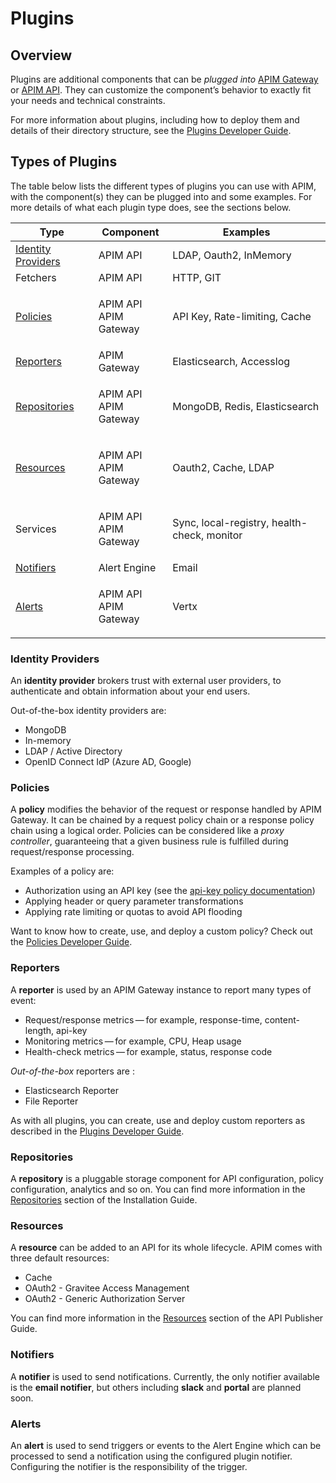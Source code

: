 # Plugins

## Overview

Plugins are additional components that can be _plugged into_ [APIM Gateway](broken-reference) or [APIM API](broken-reference). They can customize the component’s behavior to exactly fit your needs and technical constraints.

For more information about plugins, including how to deploy them and details of their directory structure, see the [Plugins Developer Guide](../guides/developer-contributions/dev-guide/dev-guide-plugins.md).

## Types of Plugins

The table below lists the different types of plugins you can use with APIM, with the component(s) they can be plugged into and some examples. For more details of what each plugin type does, see the sections below.

| Type                                                     | Component                       | Examples                                    |
| -------------------------------------------------------- | ------------------------------- | ------------------------------------------- |
| [Identity Providers](plugins.md#gravitee-plugins-idp)    | APIM API                        | LDAP, Oauth2, InMemory                      |
| Fetchers                                                 | APIM API                        | HTTP, GIT                                   |
| [Policies](plugins.md#gravitee-plugins-policies)         | <p>APIM API<br>APIM Gateway</p> | API Key, Rate-limiting, Cache               |
| [Reporters](plugins.md#gravitee-plugins-reporters)       | APIM Gateway                    | Elasticsearch, Accesslog                    |
| [Repositories](plugins.md#gravitee-plugins-repositories) | <p>APIM API<br>APIM Gateway</p> | MongoDB, Redis, Elasticsearch               |
| [Resources](plugins.md#gravitee-plugins-resources)       | <p>APIM API<br>APIM Gateway</p> | Oauth2, Cache, LDAP                         |
| Services                                                 | <p>APIM API<br>APIM Gateway</p> | Sync, local-registry, health-check, monitor |
| [Notifiers](plugins.md#gravitee-plugins-notifiers)       | Alert Engine                    | Email                                       |
| [Alerts](plugins.md#gravitee-plugins-alerts)             | <p>APIM API<br>APIM Gateway</p> | Vertx                                       |

### Identity Providers

An **identity provider** brokers trust with external user providers, to authenticate and obtain information about your end users.

Out-of-the-box identity providers are:

* MongoDB
* In-memory
* LDAP / Active Directory
* OpenID Connect IdP (Azure AD, Google)

### Policies

A **policy** modifies the behavior of the request or response handled by APIM Gateway. It can be chained by a request policy chain or a response policy chain using a logical order. Policies can be considered like a _proxy controller_, guaranteeing that a given business rule is fulfilled during request/response processing.

Examples of a policy are:

* Authorization using an API key (see the [api-key policy documentation](../reference/policy-reference/policy-apikey.md))
* Applying header or query parameter transformations
* Applying rate limiting or quotas to avoid API flooding

Want to know how to create, use, and deploy a custom policy? Check out the [Policies Developer Guide](../guides/developer-contributions/dev-guide/dev-guide-policies.md).

### Reporters

A **reporter** is used by an APIM Gateway instance to report many types of event:

* Request/response metrics — for example, response-time, content-length, api-key
* Monitoring metrics — for example, CPU, Heap usage
* Health-check metrics — for example, status, response code

_Out-of-the-box_ reporters are :

* Elasticsearch Reporter
* File Reporter

As with all plugins, you can create, use and deploy custom reporters as described in the [Plugins Developer Guide](../guides/developer-contributions/dev-guide/dev-guide-plugins.md).

### Repositories

A **repository** is a pluggable storage component for API configuration, policy configuration, analytics and so on. You can find more information in the [Repositories](../installation-guide/configuration/repositories/installation-guide-repositories.md) section of the Installation Guide.

### Resources

A **resource** can be added to an API for its whole lifecycle. APIM comes with three default resources:

* Cache
* OAuth2 - Gravitee Access Management
* OAuth2 - Generic Authorization Server

You can find more information in the [Resources](../guides/misc./user-guide/publisher/resources/resources-overview.md) section of the API Publisher Guide.

### Notifiers

A **notifier** is used to send notifications. Currently, the only notifier available is the **email notifier**, but others including **slack** and **portal** are planned soon.

### Alerts

An **alert** is used to send triggers or events to the Alert Engine which can be processed to send a notification using the configured plugin notifier. Configuring the notifier is the responsibility of the trigger.

